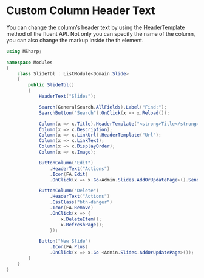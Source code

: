 # Custom Column Header Text

You can change the column’s header text by using the HeaderTemplate method of the fluent API. Not only you can specify the name of the column, you can also change the markup inside the th element.

```csharp
using MSharp;

namespace Modules
{
    class SlideTbl : ListModule<Domain.Slide>
    {
        public SlideTbl()
        {
            HeaderText("Slides");

            Search(GeneralSearch.AllFields).Label("Find:");
            SearchButton("Search").OnClick(x => x.Reload());

            Column(x => x.Title).HeaderTemplate("<strong>Title</strong>");
            Column(x => x.Description);
            Column(x => x.LinkUrl).HeaderTemplate("Url");
            Column(x => x.LinkText);
            Column(x => x.DisplayOrder);
            Column(x => x.Image);

            ButtonColumn("Edit")
                .HeaderText("Actions")
                .Icon(FA.Edit)
                .OnClick(x => x.Go<Admin.Slides.AddOrUpdatePage>().Send("item", "item.ID"));

            ButtonColumn("Delete")
                .HeaderText("Actions")
                .CssClass("btn-danger")
                .Icon(FA.Remove)
                .OnClick(x => {
                    x.DeleteItem();
                    x.RefreshPage();
                });

            Button("New Slide")
                .Icon(FA.Plus)
                .OnClick(x => x.Go <Admin.Slides.AddOrUpdatePage>());
        }
    }
}
```
